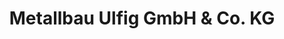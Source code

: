 ---
title: "Metallbau Ulfig GmbH & Co. KG"
url: /bechhofen-an-der-heide/metallbau-ulfig-gmbh-und-co-kg/
shop: Eisenwaren
---